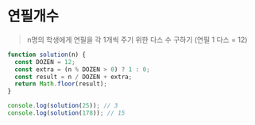 # 연필개수
> n명의 학생에게 연필을 각 1개씩 주기 위한 다스 수 구하기
> (연필 1 다스 = 12)

```js
function solution(n) {
  const DOZEN = 12;
  const extra = (n % DOZEN > 0) ? 1 : 0;
  const result = n / DOZEN + extra;
  return Math.floor(result);
}

console.log(solution(25)); // 3
console.log(solution(178)); // 15
```
